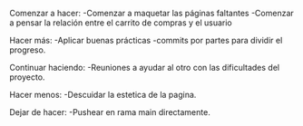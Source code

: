 Comenzar a hacer: 
-Comenzar a maquetar las páginas faltantes
-Comenzar a pensar la relación entre el carrito de compras y el usuario

Hacer más:
-Aplicar buenas prácticas
-commits por partes para dividir el progreso.

Continuar haciendo: 
-Reuniones a ayudar al otro con las dificultades del proyecto.

Hacer menos:
-Descuidar la estetica de la pagina.

Dejar de hacer:
-Pushear en rama main directamente.

